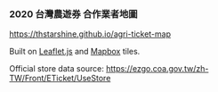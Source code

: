### 2020 台灣農遊券 合作業者地圖

https://thstarshine.github.io/agri-ticket-map

Built on [Leaflet.js](https://leafletjs.com/) and [Mapbox](https://www.mapbox.com/) tiles.

Official store data source: https://ezgo.coa.gov.tw/zh-TW/Front/ETicket/UseStore

